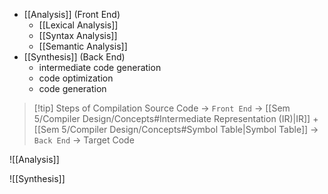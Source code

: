 - [[Analysis]] (Front End)
	- [[Lexical Analysis]]
	- [[Syntax Analysis]]
	- [[Semantic Analysis]]
- [[Synthesis]] (Back End)
	- intermediate code generation
	- code optimization
	- code generation

>[!tip] Steps of Compilation
>Source Code -> `Front End` -> [[Sem 5/Compiler Design/Concepts#Intermediate Representation (IR)|IR]] + [[Sem 5/Compiler Design/Concepts#Symbol Table|Symbol Table]] -> `Back End` -> Target Code

![[Analysis]]

![[Synthesis]]